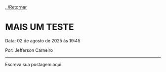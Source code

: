 
[../Retornar](/blog/)

# MAIS UM TESTE
Data: 02 de agosto de 2025 às 19:45

Por: Jefferson Carneiro

---

Escreva sua postagem aqui.

